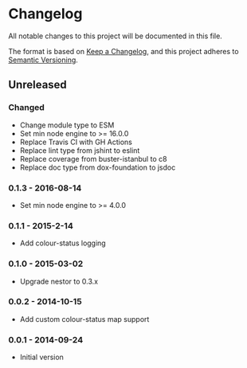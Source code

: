# Changelog

All notable changes to this project will be documented in this file.

The format is based on [Keep a Changelog](https://keepachangelog.com/en/1.0.0/),
and this project adheres to [Semantic Versioning](https://semver.org/spec/v2.0.0.html).

## Unreleased

### Changed
- Change module type to ESM
- Set min node engine to >= 16.0.0
- Replace Travis CI with GH Actions
- Replace lint type from jshint to eslint
- Replace coverage from buster-istanbul to c8
- Replace doc type from dox-foundation to jsdoc

### 0.1.3 - 2016-08-14
* Set min node engine to >= 4.0.0

### 0.1.1 - 2015-2-14
* Add colour-status logging

### 0.1.0 - 2015-03-02
* Upgrade nestor to 0.3.x

### 0.0.2 - 2014-10-15
* Add custom colour-status map support

### 0.0.1 - 2014-09-24
* Initial version
